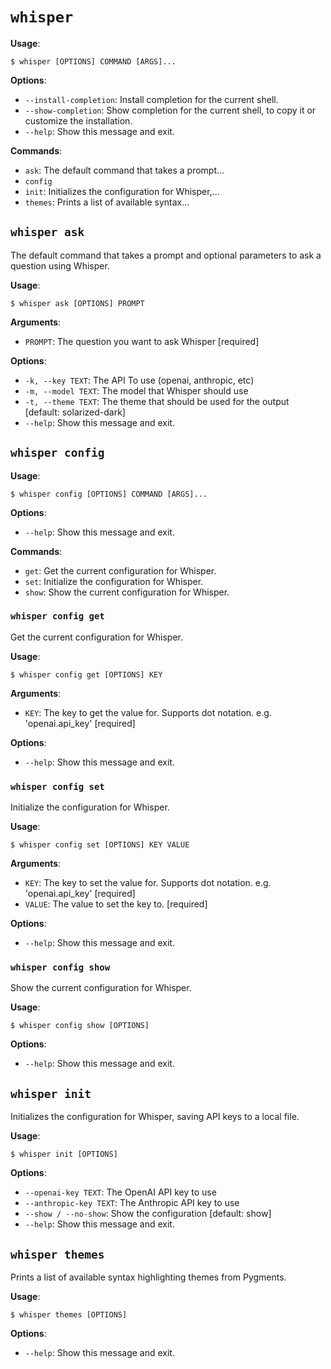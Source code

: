 # `whisper`

**Usage**:

```console
$ whisper [OPTIONS] COMMAND [ARGS]...
```

**Options**:

* `--install-completion`: Install completion for the current shell.
* `--show-completion`: Show completion for the current shell, to copy it or customize the installation.
* `--help`: Show this message and exit.

**Commands**:

* `ask`: The default command that takes a prompt...
* `config`
* `init`: Initializes the configuration for Whisper,...
* `themes`: Prints a list of available syntax...

## `whisper ask`

The default command that takes a prompt and optional parameters to ask a question using Whisper.

**Usage**:

```console
$ whisper ask [OPTIONS] PROMPT
```

**Arguments**:

* `PROMPT`: The question you want to ask Whisper  [required]

**Options**:

* `-k, --key TEXT`: The API To use (openai, anthropic, etc)
* `-m, --model TEXT`: The model that Whisper should use
* `-t, --theme TEXT`: The theme that should be used for the output  [default: solarized-dark]
* `--help`: Show this message and exit.

## `whisper config`

**Usage**:

```console
$ whisper config [OPTIONS] COMMAND [ARGS]...
```

**Options**:

* `--help`: Show this message and exit.

**Commands**:

* `get`: Get the current configuration for Whisper.
* `set`: Initialize the configuration for Whisper.
* `show`: Show the current configuration for Whisper.

### `whisper config get`

Get the current configuration for Whisper.

**Usage**:

```console
$ whisper config get [OPTIONS] KEY
```

**Arguments**:

* `KEY`: The key to get the value for.  Supports dot notation.  e.g. 'openai.api_key'  [required]

**Options**:

* `--help`: Show this message and exit.

### `whisper config set`

Initialize the configuration for Whisper.

**Usage**:

```console
$ whisper config set [OPTIONS] KEY VALUE
```

**Arguments**:

* `KEY`: The key to set the value for.  Supports dot notation.  e.g. 'openai.api_key'  [required]
* `VALUE`: The value to set the key to.  [required]

**Options**:

* `--help`: Show this message and exit.

### `whisper config show`

Show the current configuration for Whisper.

**Usage**:

```console
$ whisper config show [OPTIONS]
```

**Options**:

* `--help`: Show this message and exit.

## `whisper init`

Initializes the configuration for Whisper, saving API keys to a local file.

**Usage**:

```console
$ whisper init [OPTIONS]
```

**Options**:

* `--openai-key TEXT`: The OpenAI API key to use
* `--anthropic-key TEXT`: The Anthropic API key to use
* `--show / --no-show`: Show the configuration  [default: show]
* `--help`: Show this message and exit.

## `whisper themes`

Prints a list of available syntax highlighting themes from Pygments.

**Usage**:

```console
$ whisper themes [OPTIONS]
```

**Options**:

* `--help`: Show this message and exit.
